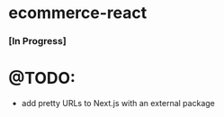 # ecommerce-react

### [In Progress] 

# @TODO:
- add pretty URLs to Next.js with an external package
